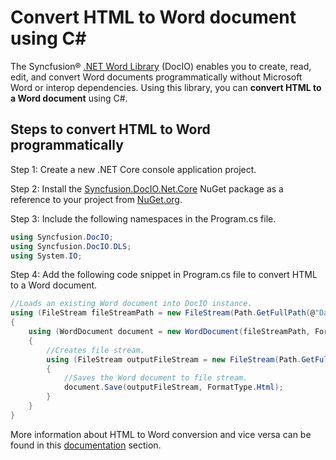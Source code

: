 # Convert HTML to Word document using C#

The Syncfusion&reg; [.NET Word Library](https://www.syncfusion.com/document-processing/word-framework/net/word-library) (DocIO) enables you to create, read, edit, and convert Word documents programmatically without Microsoft Word or interop dependencies. Using this library, you can **convert HTML to a Word document** using C#.

## Steps to convert HTML to Word programmatically

Step 1: Create a new .NET Core console application project.

Step 2: Install the [Syncfusion.DocIO.Net.Core](https://www.nuget.org/packages/Syncfusion.DocIO.Net.Core) NuGet package as a reference to your project from [NuGet.org](https://www.nuget.org/).

Step 3: Include the following namespaces in the Program.cs file.

```csharp
using Syncfusion.DocIO; 
using Syncfusion.DocIO.DLS;
using System.IO;
```

Step 4: Add the following code snippet in Program.cs file to convert HTML to a Word document.

```csharp
//Loads an existing Word document into DocIO instance. 
using (FileStream fileStreamPath = new FileStream(Path.GetFullPath(@"Data/Template.docx"), FileMode.Open, FileAccess.Read, FileShare.ReadWrite))
{
    using (WordDocument document = new WordDocument(fileStreamPath, FormatType.Docx))
    {
        //Creates file stream.
        using (FileStream outputFileStream = new FileStream(Path.GetFullPath(@"Output/WordToHtml.html"), FileMode.Create, FileAccess.ReadWrite))
        {
            //Saves the Word document to file stream.
            document.Save(outputFileStream, FormatType.Html);
        }
    }
}
```

More information about HTML to Word conversion and vice versa can be found in this [documentation](https://help.syncfusion.com/document-processing/word/word-library/net/html) section.